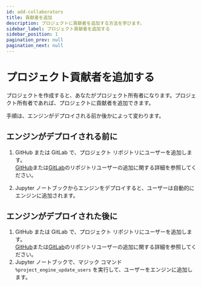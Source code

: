```yaml
---
id: add-collaborators
title: 貢献者を追加
description: プロジェクトに貢献者を追加する方法を学びます。
sidebar_label: プロジェクト貢献者を追加する
sidebar_position: 1
pagination_prev: null
pagination_next: null
---
```


# プロジェクト貢献者を追加する

プロジェクトを作成すると、あなたがプロジェクト所有者になります。プロジェクト所有者であれば、プロジェクトに貢献者を追加できます。 

手順は、エンジンがデプロイされる前か後かによって変わります。


## エンジンがデプロイされる前に

1. GitHub または GitLab で、プロジェクト リポジトリにユーザーを追加します。<br/>
[GitHub](https://docs.github.com/en/repositories/managing-your-repositorys-settings-and-features/managing-repository-settings/managing-teams-and-people-with-access-to-your-repository)または[GitLab](https://docs.gitlab.com/ee/user/project/members/#add-users-to-a-project)のリポジトリユーザーの追加に関する詳細を参照してください。

2. Jupyter ノートブックからエンジンをデプロイすると、ユーザーは自動的にエンジンに追加されます。


## エンジンがデプロイされた後に

1. GitHub または GitLab で、プロジェクト リポジトリにユーザーを追加します。<br/>
[GitHub](https://docs.github.com/en/repositories/managing-your-repositorys-settings-and-features/managing-repository-settings/managing-teams-and-people-with-access-to-your-repository)または[GitLab](https://docs.gitlab.com/ee/user/project/members/#add-users-to-a-project)のリポジトリユーザーの追加に関する詳細を参照してください。
2. Jupyter ノートブックで、マジック コマンド `%project_engine_update_users` を実行して、ユーザーをエンジンに追加します。

